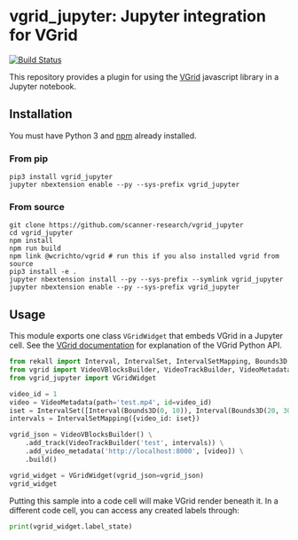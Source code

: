 # vgrid_jupyter: Jupyter integration for VGrid

[![Build Status](https://travis-ci.org/scanner-research/vgrid_jupyter.svg?branch=master)](https://travis-ci.org/scanner-research/vgrid_jupyter)

This repository provides a plugin for using the [VGrid](https://github.com/scanner-research/vgrid) javascript library in a Jupyter notebook.

## Installation

You must have Python 3 and [npm](https://www.npmjs.com/get-npm) already installed.

### From pip

```
pip3 install vgrid_jupyter
jupyter nbextension enable --py --sys-prefix vgrid_jupyter
```

### From source

```
git clone https://github.com/scanner-research/vgrid_jupyter
cd vgrid_jupyter
npm install
npm run build
npm link @wcrichto/vgrid # run this if you also installed vgrid from source
pip3 install -e .
jupyter nbextension install --py --sys-prefix --symlink vgrid_jupyter
jupyter nbextension enable --py --sys-prefix vgrid_jupyter
```

## Usage

This module exports one class `VGridWidget` that embeds VGrid in a Jupyter cell. See the [VGrid documentation](https://github.com/scanner-research/vgrid#example-usage) for explanation of the VGrid Python API.

```python
from rekall import Interval, IntervalSet, IntervalSetMapping, Bounds3D
from vgrid import VideoVBlocksBuilder, VideoTrackBuilder, VideoMetadata
from vgrid_jupyter import VGridWidget

video_id = 1
video = VideoMetadata(path='test.mp4', id=video_id)
iset = IntervalSet([Interval(Bounds3D(0, 10)), Interval(Bounds3D(20, 30))])
intervals = IntervalSetMapping({video_id: iset})

vgrid_json = VideoVBlocksBuilder() \
    .add_track(VideoTrackBuilder('test', intervals)) \
    .add_video_metadata('http://localhost:8000', [video]) \
    .build()

vgrid_widget = VGridWidget(vgrid_json=vgrid_json)
vgrid_widget
```

Putting this sample into a code cell will make VGrid render beneath it. In a different code cell, you can access any created labels through:

```python
print(vgrid_widget.label_state)
```
